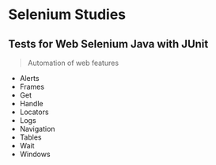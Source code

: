 # Selenium Studies

## Tests for Web Selenium Java with JUnit

> Automation of web features

- Alerts
- Frames
- Get
- Handle
- Locators
- Logs
- Navigation
- Tables
- Wait
- Windows
